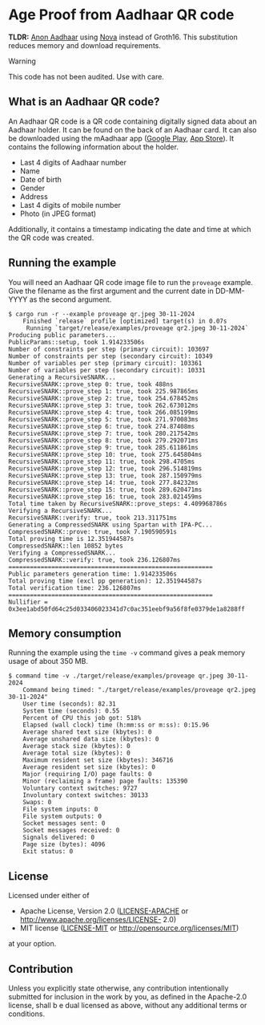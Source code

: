 # Age Proof from Aadhaar QR code

**TLDR:** [Anon Aadhaar](https://pse.dev/en/projects/anon-aadhaar) using [Nova](https://github.com/microsoft/Nova) instead of Groth16. This substitution reduces memory and download requirements.

> [!WARNING]
> This code has not been audited. Use with care.


## What is an Aadhaar QR code?
 An Aadhaar QR code is a QR code containing digitally signed data about an Aadhaar holder. It can be found on the back of an Aadhaar card. It can also be downloaded using the mAadhaar app (<a href="https://play.google.com/store/apps/details?id=in.gov.uidai.mAadhaarPlus" target="_blank">Google Play</a>, <a href="https://apps.apple.com/in/app/maadhaar/id1435469474" target="_blank">App Store</a>).  It contains the following information about the holder.
    
- Last 4 digits of Aadhaar number
- Name
- Date of birth
- Gender
- Address
- Last 4 digits of mobile number
- Photo (in JPEG format)
  
Additionally, it contains a timestamp indicating the date and time at which the QR code was created.

## Running the example
You will need an Aadhaar QR code image file to run the `proveage` example. Give the filename as the first argument and the current date in DD-MM-YYYY as the second argument.

```
$ cargo run -r --example proveage qr.jpeg 30-11-2024
    Finished `release` profile [optimized] target(s) in 0.07s
     Running `target/release/examples/proveage qr2.jpeg 30-11-2024`
Producing public parameters...
PublicParams::setup, took 1.914233506s 
Number of constraints per step (primary circuit): 103697
Number of constraints per step (secondary circuit): 10349
Number of variables per step (primary circuit): 103361
Number of variables per step (secondary circuit): 10331
Generating a RecursiveSNARK...
RecursiveSNARK::prove_step 0: true, took 488ns 
RecursiveSNARK::prove_step 1: true, took 225.987865ms 
RecursiveSNARK::prove_step 2: true, took 254.678452ms 
RecursiveSNARK::prove_step 3: true, took 262.673012ms 
RecursiveSNARK::prove_step 4: true, took 266.085199ms 
RecursiveSNARK::prove_step 5: true, took 271.970083ms 
RecursiveSNARK::prove_step 6: true, took 274.87408ms 
RecursiveSNARK::prove_step 7: true, took 280.217542ms 
RecursiveSNARK::prove_step 8: true, took 279.292071ms 
RecursiveSNARK::prove_step 9: true, took 285.611861ms 
RecursiveSNARK::prove_step 10: true, took 275.645804ms 
RecursiveSNARK::prove_step 11: true, took 298.4705ms 
RecursiveSNARK::prove_step 12: true, took 296.514819ms 
RecursiveSNARK::prove_step 13: true, took 287.150979ms 
RecursiveSNARK::prove_step 14: true, took 277.84232ms 
RecursiveSNARK::prove_step 15: true, took 289.620471ms 
RecursiveSNARK::prove_step 16: true, took 283.021459ms 
Total time taken by RecursiveSNARK::prove_steps: 4.409968786s
Verifying a RecursiveSNARK...
RecursiveSNARK::verify: true, took 213.311751ms
Generating a CompressedSNARK using Spartan with IPA-PC...
CompressedSNARK::prove: true, took 7.190590591s
Total proving time is 12.351944587s
CompressedSNARK::len 10852 bytes
Verifying a CompressedSNARK...
CompressedSNARK::verify: true, took 236.126807ms
=========================================================
Public parameters generation time: 1.914233506s 
Total proving time (excl pp generation): 12.351944587s
Total verification time: 236.126807ms
=========================================================
Nullifier = 0x3ee1abd50fd64c25d033406023341d7c0ac351eebf9a56f8fe0379de1a8288ff
```

## Memory consumption
Running the example using the `time -v` command gives a peak memory usage of about 350 MB.

```
$ command time -v ./target/release/examples/proveage qr.jpeg 30-11-2024
    Command being timed: "./target/release/examples/proveage qr2.jpeg 30-11-2024"
    User time (seconds): 82.31
    System time (seconds): 0.55
    Percent of CPU this job got: 518%
    Elapsed (wall clock) time (h:mm:ss or m:ss): 0:15.96
    Average shared text size (kbytes): 0
    Average unshared data size (kbytes): 0
    Average stack size (kbytes): 0
    Average total size (kbytes): 0
    Maximum resident set size (kbytes): 346716
    Average resident set size (kbytes): 0
    Major (requiring I/O) page faults: 0
    Minor (reclaiming a frame) page faults: 135390
    Voluntary context switches: 9727
    Involuntary context switches: 30133
    Swaps: 0
    File system inputs: 0
    File system outputs: 0
    Socket messages sent: 0
    Socket messages received: 0
    Signals delivered: 0
    Page size (bytes): 4096
    Exit status: 0
```
## License

Licensed under either of

 * Apache License, Version 2.0
   ([LICENSE-APACHE](LICENSE-APACHE) or http://www.apache.org/licenses/LICENSE-
2.0)
 * MIT license
   ([LICENSE-MIT](LICENSE-MIT) or http://opensource.org/licenses/MIT)

at your option.

## Contribution

Unless you explicitly state otherwise, any contribution intentionally submitted
for inclusion in the work by you, as defined in the Apache-2.0 license, shall b
e
dual licensed as above, without any additional terms or conditions.
